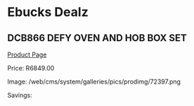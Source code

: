 
# Ebucks Dealz
## DCB866 DEFY OVEN AND HOB BOX SET
[Product Page](https://www.ebucks.com/web/shop/productSelected.do?prodId=1232920372&catId=704989856)

Price: R6849.00

Image: /web/cms/system/galleries/pics/prodimg/72397.png

Savings: 


	